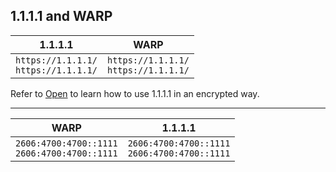 
## 1.1.1.1 and WARP



|       1.1.1.1      |                    WARP                   |
| --------------- | ----------------------------------------- |
| `https://1.1.1.1/` <br/>`https://1.1.1.1/` | `https://1.1.1.1/` <br/>`https://1.1.1.1/` |

Refer to [Open](https://1.1.1.1/) to learn how to use 1.1.1.1 in an encrypted way.

---


|  WARP            | 1.1.1.1                                      |
| -----------------|-------------------------------------------|
|  `2606:4700:4700::1111` <br/>`2606:4700:4700::1111` | `2606:4700:4700::1111` <br/>`2606:4700:4700::1111` |
